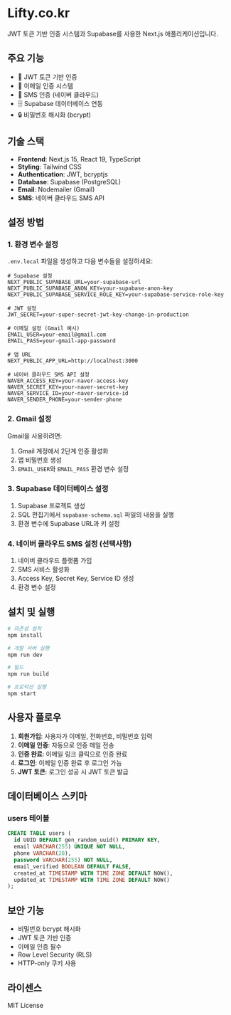 # Lifty.co.kr

JWT 토큰 기반 인증 시스템과 Supabase를 사용한 Next.js 애플리케이션입니다.

## 주요 기능

- 🔐 JWT 토큰 기반 인증
- 📧 이메일 인증 시스템
- 📱 SMS 인증 (네이버 클라우드)
- 🗄️ Supabase 데이터베이스 연동
- 🔒 비밀번호 해시화 (bcrypt)

## 기술 스택

- **Frontend**: Next.js 15, React 19, TypeScript
- **Styling**: Tailwind CSS
- **Authentication**: JWT, bcryptjs
- **Database**: Supabase (PostgreSQL)
- **Email**: Nodemailer (Gmail)
- **SMS**: 네이버 클라우드 SMS API

## 설정 방법

### 1. 환경 변수 설정

`.env.local` 파일을 생성하고 다음 변수들을 설정하세요:

```env
# Supabase 설정
NEXT_PUBLIC_SUPABASE_URL=your-supabase-url
NEXT_PUBLIC_SUPABASE_ANON_KEY=your-supabase-anon-key
NEXT_PUBLIC_SUPABASE_SERVICE_ROLE_KEY=your-supabase-service-role-key

# JWT 설정
JWT_SECRET=your-super-secret-jwt-key-change-in-production

# 이메일 설정 (Gmail 예시)
EMAIL_USER=your-email@gmail.com
EMAIL_PASS=your-gmail-app-password

# 앱 URL
NEXT_PUBLIC_APP_URL=http://localhost:3000

# 네이버 클라우드 SMS API 설정
NAVER_ACCESS_KEY=your-naver-access-key
NAVER_SECRET_KEY=your-naver-secret-key
NAVER_SERVICE_ID=your-naver-service-id
NAVER_SENDER_PHONE=your-sender-phone
```

### 2. Gmail 설정

Gmail을 사용하려면:

1. Gmail 계정에서 2단계 인증 활성화
2. 앱 비밀번호 생성
3. `EMAIL_USER`와 `EMAIL_PASS` 환경 변수 설정

### 3. Supabase 데이터베이스 설정

1. Supabase 프로젝트 생성
2. SQL 편집기에서 `supabase-schema.sql` 파일의 내용을 실행
3. 환경 변수에 Supabase URL과 키 설정

### 4. 네이버 클라우드 SMS 설정 (선택사항)

1. 네이버 클라우드 플랫폼 가입
2. SMS 서비스 활성화
3. Access Key, Secret Key, Service ID 생성
4. 환경 변수 설정

## 설치 및 실행

```bash
# 의존성 설치
npm install

# 개발 서버 실행
npm run dev

# 빌드
npm run build

# 프로덕션 실행
npm start
```

## 사용자 플로우

1. **회원가입**: 사용자가 이메일, 전화번호, 비밀번호 입력
2. **이메일 인증**: 자동으로 인증 메일 전송
3. **인증 완료**: 이메일 링크 클릭으로 인증 완료
4. **로그인**: 이메일 인증 완료 후 로그인 가능
5. **JWT 토큰**: 로그인 성공 시 JWT 토큰 발급

## 데이터베이스 스키마

### users 테이블

```sql
CREATE TABLE users (
  id UUID DEFAULT gen_random_uuid() PRIMARY KEY,
  email VARCHAR(255) UNIQUE NOT NULL,
  phone VARCHAR(20),
  password VARCHAR(255) NOT NULL,
  email_verified BOOLEAN DEFAULT FALSE,
  created_at TIMESTAMP WITH TIME ZONE DEFAULT NOW(),
  updated_at TIMESTAMP WITH TIME ZONE DEFAULT NOW()
);
```

## 보안 기능

- 비밀번호 bcrypt 해시화
- JWT 토큰 기반 인증
- 이메일 인증 필수
- Row Level Security (RLS)
- HTTP-only 쿠키 사용

## 라이센스

MIT License
